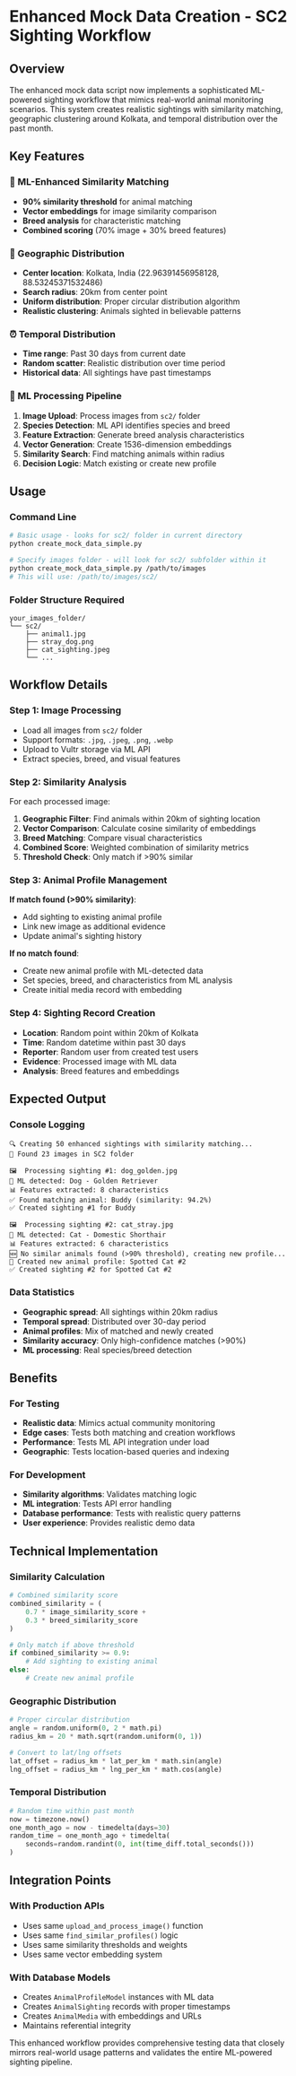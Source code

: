 # Enhanced Mock Data Creation - SC2 Sighting Workflow

## Overview

The enhanced mock data script now implements a sophisticated ML-powered sighting workflow that mimics real-world animal monitoring scenarios. This system creates realistic sightings with similarity matching, geographic clustering around Kolkata, and temporal distribution over the past month.

## Key Features

### 🎯 ML-Enhanced Similarity Matching

- **90% similarity threshold** for animal matching
- **Vector embeddings** for image similarity comparison
- **Breed analysis** for characteristic matching
- **Combined scoring** (70% image + 30% breed features)

### 📍 Geographic Distribution

- **Center location**: Kolkata, India (22.96391456958128, 88.53245371532486)
- **Search radius**: 20km from center point
- **Uniform distribution**: Proper circular distribution algorithm
- **Realistic clustering**: Animals sighted in believable patterns

### ⏰ Temporal Distribution

- **Time range**: Past 30 days from current date
- **Random scatter**: Realistic distribution over time period
- **Historical data**: All sightings have past timestamps

### 🔬 ML Processing Pipeline

1. **Image Upload**: Process images from `sc2/` folder
2. **Species Detection**: ML API identifies species and breed
3. **Feature Extraction**: Generate breed analysis characteristics
4. **Vector Generation**: Create 1536-dimension embeddings
5. **Similarity Search**: Find matching animals within radius
6. **Decision Logic**: Match existing or create new profile

## Usage

### Command Line

```bash
# Basic usage - looks for sc2/ folder in current directory
python create_mock_data_simple.py

# Specify images folder - will look for sc2/ subfolder within it
python create_mock_data_simple.py /path/to/images
# This will use: /path/to/images/sc2/
```

### Folder Structure Required

```
your_images_folder/
└── sc2/
    ├── animal1.jpg
    ├── stray_dog.png
    ├── cat_sighting.jpeg
    └── ...
```

## Workflow Details

### Step 1: Image Processing

- Load all images from `sc2/` folder
- Support formats: `.jpg`, `.jpeg`, `.png`, `.webp`
- Upload to Vultr storage via ML API
- Extract species, breed, and visual features

### Step 2: Similarity Analysis

For each processed image:

1. **Geographic Filter**: Find animals within 20km of sighting location
2. **Vector Comparison**: Calculate cosine similarity of embeddings
3. **Breed Matching**: Compare visual characteristics
4. **Combined Score**: Weighted combination of similarity metrics
5. **Threshold Check**: Only match if >90% similar

### Step 3: Animal Profile Management

**If match found (>90% similarity)**:

- Add sighting to existing animal profile
- Link new image as additional evidence
- Update animal's sighting history

**If no match found**:

- Create new animal profile with ML-detected data
- Set species, breed, and characteristics from ML analysis
- Create initial media record with embedding

### Step 4: Sighting Record Creation

- **Location**: Random point within 20km of Kolkata
- **Time**: Random datetime within past 30 days
- **Reporter**: Random user from created test users
- **Evidence**: Processed image with ML data
- **Analysis**: Breed features and embeddings

## Expected Output

### Console Logging

```
🔍 Creating 50 enhanced sightings with similarity matching...
📁 Found 23 images in SC2 folder

🖼️  Processing sighting #1: dog_golden.jpg
🔬 ML detected: Dog - Golden Retriever
📊 Features extracted: 8 characteristics
✅ Found matching animal: Buddy (similarity: 94.2%)
✅ Created sighting #1 for Buddy

🖼️  Processing sighting #2: cat_stray.jpg
🔬 ML detected: Cat - Domestic Shorthair
📊 Features extracted: 6 characteristics
🆕 No similar animals found (>90% threshold), creating new profile...
🐾 Created new animal profile: Spotted Cat #2
✅ Created sighting #2 for Spotted Cat #2
```

### Data Statistics

- **Geographic spread**: All sightings within 20km radius
- **Temporal spread**: Distributed over 30-day period
- **Animal profiles**: Mix of matched and newly created
- **Similarity accuracy**: Only high-confidence matches (>90%)
- **ML processing**: Real species/breed detection

## Benefits

### For Testing

- **Realistic data**: Mimics actual community monitoring
- **Edge cases**: Tests both matching and creation workflows
- **Performance**: Tests ML API integration under load
- **Geographic**: Tests location-based queries and indexing

### For Development

- **Similarity algorithms**: Validates matching logic
- **ML integration**: Tests API error handling
- **Database performance**: Tests with realistic query patterns
- **User experience**: Provides realistic demo data

## Technical Implementation

### Similarity Calculation

```python
# Combined similarity score
combined_similarity = (
    0.7 * image_similarity_score +
    0.3 * breed_similarity_score
)

# Only match if above threshold
if combined_similarity >= 0.9:
    # Add sighting to existing animal
else:
    # Create new animal profile
```

### Geographic Distribution

```python
# Proper circular distribution
angle = random.uniform(0, 2 * math.pi)
radius_km = 20 * math.sqrt(random.uniform(0, 1))

# Convert to lat/lng offsets
lat_offset = radius_km * lat_per_km * math.sin(angle)
lng_offset = radius_km * lng_per_km * math.cos(angle)
```

### Temporal Distribution

```python
# Random time within past month
now = timezone.now()
one_month_ago = now - timedelta(days=30)
random_time = one_month_ago + timedelta(
    seconds=random.randint(0, int(time_diff.total_seconds()))
)
```

## Integration Points

### With Production APIs

- Uses same `upload_and_process_image()` function
- Uses same `find_similar_profiles()` logic
- Uses same similarity thresholds and weights
- Uses same vector embedding system

### With Database Models

- Creates `AnimalProfileModel` instances with ML data
- Creates `AnimalSighting` records with proper timestamps
- Creates `AnimalMedia` with embeddings and URLs
- Maintains referential integrity

This enhanced workflow provides comprehensive testing data that closely mirrors real-world usage patterns and validates the entire ML-powered sighting pipeline.
